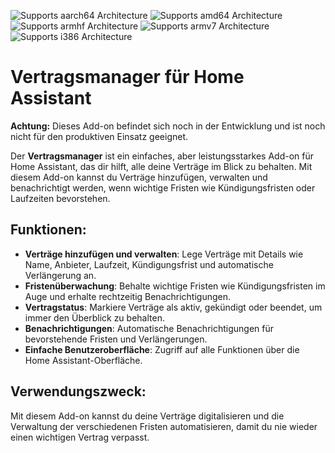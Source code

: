 ![Supports aarch64 Architecture][aarch64-shield]
![Supports amd64 Architecture][amd64-shield]
![Supports armhf Architecture][armhf-shield]
![Supports armv7 Architecture][armv7-shield]
![Supports i386 Architecture][i386-shield]

[aarch64-shield]: https://img.shields.io/badge/aarch64-yes-green.svg
[amd64-shield]: https://img.shields.io/badge/amd64-yes-green.svg
[armhf-shield]: https://img.shields.io/badge/armhf-yes-green.svg
[armv7-shield]: https://img.shields.io/badge/armv7-yes-green.svg
[i386-shield]: https://img.shields.io/badge/i386-yes-green.svg

# Vertragsmanager für Home Assistant

**Achtung:** Dieses Add-on befindet sich noch in der Entwicklung und ist noch nicht für den produktiven Einsatz geeignet.

Der **Vertragsmanager** ist ein einfaches, aber leistungsstarkes Add-on für Home Assistant, das dir hilft, alle deine Verträge im Blick zu behalten. Mit diesem Add-on kannst du Verträge hinzufügen, verwalten und benachrichtigt werden, wenn wichtige Fristen wie Kündigungsfristen oder Laufzeiten bevorstehen.

## Funktionen:
- **Verträge hinzufügen und verwalten**: Lege Verträge mit Details wie Name, Anbieter, Laufzeit, Kündigungsfrist und automatische Verlängerung an.
- **Fristenüberwachung**: Behalte wichtige Fristen wie Kündigungsfristen im Auge und erhalte rechtzeitig Benachrichtigungen.
- **Vertragstatus**: Markiere Verträge als aktiv, gekündigt oder beendet, um immer den Überblick zu behalten.
- **Benachrichtigungen**: Automatische Benachrichtigungen für bevorstehende Fristen und Verlängerungen.
- **Einfache Benutzeroberfläche**: Zugriff auf alle Funktionen über die Home Assistant-Oberfläche.

## Verwendungszweck:
Mit diesem Add-on kannst du deine Verträge digitalisieren und die Verwaltung der verschiedenen Fristen automatisieren, damit du nie wieder einen wichtigen Vertrag verpasst.

